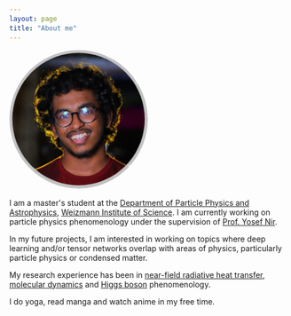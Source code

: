 ```yaml
---
layout: page
title: "About me"
---
```

<img alt="A picture of me" src="/assets/images/Purvaash_circular_crop.jpg" width="250" height="250" style="border-radius:50%">

I am a master's student at the [Department of Particle Physics and Astrophysics](https://www.weizmann.ac.il/particle/), [Weizmann Institute of Science](https://www.weizmann.ac.il/pages/). I am currently working on particle physics phenomenology under the supervision of [Prof. Yosef Nir](https://www.weizmann.ac.il/particle/nir/group-members). 

In my future projects, I am interested in working on topics where deep learning and/or tensor networks overlap with areas of physics, particularly particle physics or condensed matter. 

My research experience has been in [near-field radiative heat transfer](https://en.wikipedia.org/wiki/Near-field_radiative_heat_transfer), [molecular dynamics](https://en.wikipedia.org/wiki/Molecular_dynamics) and [Higgs boson](https://en.wikipedia.org/wiki/Higgs_boson) phenomenology. 

I do yoga, read manga and watch anime in my free time.